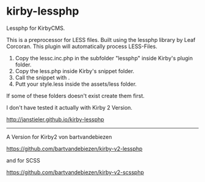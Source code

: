 kirby-lessphp
=============

Lessphp for KirbyCMS.

This is a preprocessor for LESS files.
Built using the lessphp library by Leaf Corcoran.
This plugin will automatically process LESS-Files.


1. Copy the lessc.inc.php in the subfolder "lessphp" inside Kirby's plugin folder.
2. Copy the less.php inside Kirby's snippet folder.
3. Call the snippet with 	<?php snippet('less') ?>.
4. Putt your style.less inside the assets/less folder.

If some of these folders doesn't exist create them first.

I don't have tested it actually with Kirby 2 Version.

http://janstieler.github.io/kirby-lessphp

------
A Version for Kirby2 von bartvandebiezen

https://github.com/bartvandebiezen/kirby-v2-lessphp

and for SCSS

https://github.com/bartvandebiezen/kirby-v2-scssphp
